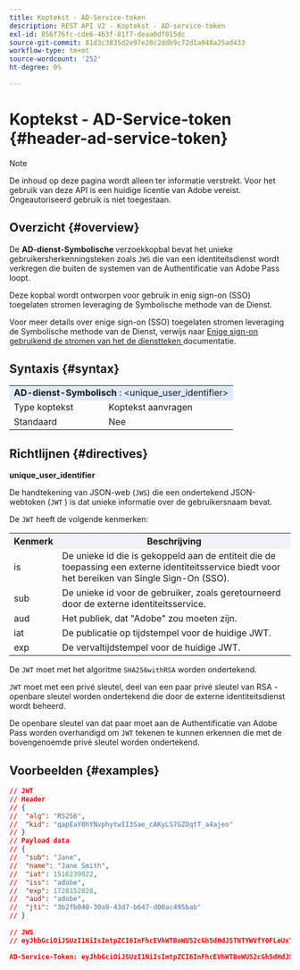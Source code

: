 ```yaml
---
title: Koptekst - AD-Service-token
description: REST API V2 - Koptekst - AD-service-token
exl-id: 856f76fc-cde6-4b3f-81f7-deaa0df015dc
source-git-commit: 81d3c3835d2e97e28c2ddb9c72d1a048a25ad433
workflow-type: tm+mt
source-wordcount: '252'
ht-degree: 0%

---
```


# Koptekst - AD-Service-token {#header-ad-service-token}

>[!NOTE]
>
> De inhoud op deze pagina wordt alleen ter informatie verstrekt. Voor het gebruik van deze API is een huidige licentie van Adobe vereist. Ongeautoriseerd gebruik is niet toegestaan.

## Overzicht {#overview}

De <b> AD-dienst-Symbolische </b> verzoekkopbal bevat het unieke gebruikersherkenningsteken zoals `JWS` die van een identiteitsdienst wordt verkregen die buiten de systemen van de Authentificatie van Adobe Pass loopt.

Deze kopbal wordt ontworpen voor gebruik in enig sign-on (SSO) toegelaten stromen leveraging de Symbolische methode van de Dienst.

Voor meer details over enige sign-on (SSO) toegelaten stromen leveraging de Symbolische methode van de Dienst, verwijs naar [ Enige sign-on gebruikend de stromen van het de dienstteken ](../../flows/single-sign-on-access-flows/rest-api-v2-single-sign-on-service-token-flows.md) documentatie.

## Syntaxis {#syntax}

<table style="table-layout:auto">
   <tr>
      <td style="background-color: #DEEBFF;" colspan="2"><b> AD-dienst-Symbolisch </b>: &lt;unique_user_identifier&gt;</td>
   </tr>
   <tr>
      <td>Type koptekst</td>
      <td>Koptekst aanvragen</td>
   </tr>
   <tr>
      <td>Standaard</td>
      <td>Nee</td>
   </tr>
</table>

## Richtlijnen {#directives}

<b> unique_user_identifier </b>

De handtekening van JSON-web (`JWS`) die een ondertekend JSON-webtoken (`JWT` ) is dat unieke informatie over de gebruikersnaam bevat.

De `JWT` heeft de volgende kenmerken:

<table style="table-layout:auto">
   <tr>
      <th style="background-color: #EFF2F7; width: 15%;">Kenmerk</th>
      <th style="background-color: #EFF2F7;">Beschrijving</th>
   </tr>
   <tr>
      <td>is</td>
      <td>De unieke id die is gekoppeld aan de entiteit die de toepassing een externe identiteitsservice biedt voor het bereiken van Single Sign-On (SSO).</td>
   </tr>
   <tr>
      <td>sub</td>
      <td>De unieke id voor de gebruiker, zoals geretourneerd door de externe identiteitsservice.</td>
   </tr>
   <tr>
      <td>aud</td>
      <td>Het publiek, dat "Adobe" zou moeten zijn.</td>
   </tr>
   <tr>
      <td>iat</td>
      <td>De publicatie op tijdstempel voor de huidige JWT.</td>
   </tr>
   <tr>
      <td>exp</td>
      <td>De vervaltijdstempel voor de huidige JWT.</td>
   </tr>
</table>

De `JWT` moet met het algoritme `SHA256withRSA` worden ondertekend.

`JWT` moet met een privé sleutel, deel van een paar privé sleutel van RSA - openbare sleutel worden ondertekend die door de externe identiteitsdienst wordt beheerd.

De openbare sleutel van dat paar moet aan de Authentificatie van Adobe Pass worden overhandigd om `JWT` tekenen te kunnen erkennen die met de bovengenoemde privé sleutel worden ondertekend.

## Voorbeelden {#examples}

```JSON
// JWT
// Header
// {
//  "alg": "RS256",
//  "kid": "qapEaY0hYNvphytwII3Sae_cAKyLS7GZOqtT_a4ajeo"
// }
// Payload data
// {
//  "sub": "Jane",
//  "name": "Jane Smith",
//  "iat": 1516239022,
//  "iss": "adobe",
//  "exp": 1720152820,
//  "aud": "adobe",
//  "jti": "3b2fb040-30a9-43d7-b647-d00ac495bab"
// }
 
// JWS
// eyJhbGciOiJSUzI1NiIsImtpZCI6InFhcEVhWTBoWU52cGh5dHdJSTNTYWVfY0FLeUxTN0daT3F0VF9hNGFqZW8ifQ.eyJzdWIiOiJKYW5lIiwibmFtZSI6IkphbmUgU21pdGgiLCJpYXQiOjE1MTYyMzkwMjIsImlzcyI6ImFkb2JlIiwiZXhwIjoxNzIwMTUyODIwLCJhdWQiOiJhZG9iZSIsImp0aSI6IjNiMmZiMDQwLTMwYTktNDNkNy1iNjQ3LWQwMGFjNDk1YmFiIn0.stHLZFh-635LDNjv9HRHzq912ICNCVGUS3f4RS_bAxpUiUSB6CShS2VvU4V-THEXj7d_zk1mxtPP0QM_pCrh4Vk2GaPRa856Bt_PhsfQY-_benDcB6MIoFX67qrREGncGiv7JEs3ksa-P1YvBYXolT7t52K093kFaQtICfB-aBa8danRZvUrJHjjFoILEpTbQuzxKRN6y36J3p1FZ-SfDuofHp3SnXDrWFRYyXYQnb9WFlhNBxR400-0vzTONZYd097WWy1shMw5V8TvIDvCDE5ifqk31gMdYga-N3JkcTA5QoW7Zl80UV7BhR5v14Va1IZLcbFra_UJdEzbBwW_nA

AD-Service-Token: eyJhbGciOiJSUzI1NiIsImtpZCI6InFhcEVhWTBoWU52cGh5dHdJSTNTYWVfY0FLeUxTN0daT3F0VF9hNGFqZW8ifQ.eyJzdWIiOiJKYW5lIiwibmFtZSI6IkphbmUgU21pdGgiLCJpYXQiOjE1MTYyMzkwMjIsImlzcyI6ImFkb2JlIiwiZXhwIjoxNzIwMTUyODIwLCJhdWQiOiJhZG9iZSIsImp0aSI6IjNiMmZiMDQwLTMwYTktNDNkNy1iNjQ3LWQwMGFjNDk1YmFiIn0.stHLZFh-635LDNjv9HRHzq912ICNCVGUS3f4RS_bAxpUiUSB6CShS2VvU4V-THEXj7d_zk1mxtPP0QM_pCrh4Vk2GaPRa856Bt_PhsfQY-_benDcB6MIoFX67qrREGncGiv7JEs3ksa-P1YvBYXolT7t52K093kFaQtICfB-aBa8danRZvUrJHjjFoILEpTbQuzxKRN6y36J3p1FZ-SfDuofHp3SnXDrWFRYyXYQnb9WFlhNBxR400-0vzTONZYd097WWy1shMw5V8TvIDvCDE5ifqk31gMdYga-N3JkcTA5QoW7Zl80UV7BhR5v14Va1IZLcbFra_UJdEzbBwW_nA
```
